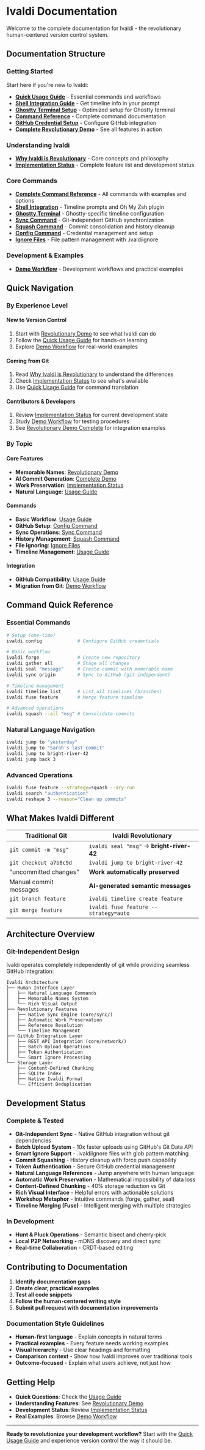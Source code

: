 # Ivaldi Documentation

Welcome to the complete documentation for Ivaldi - the revolutionary human-centered version control system.

## Documentation Structure

### Getting Started
Start here if you're new to Ivaldi:

- **[Quick Usage Guide](IVALDI_USAGE.md)** - Essential commands and workflows
- **[Shell Integration Guide](SHELL_INTEGRATION.md)** - Get timeline info in your prompt
- **[Ghostty Terminal Setup](GHOSTTY_SETUP.md)** - Optimized setup for Ghostty terminal
- **[Command Reference](REFERENCE.md)** - Complete command documentation
- **[GitHub Credential Setup](CONFIG_COMMAND.md)** - Configure GitHub integration
- **[Complete Revolutionary Demo](REVOLUTIONARY_DEMO_COMPLETE.md)** - See all features in action

### Understanding Ivaldi

- **[Why Ivaldi is Revolutionary](REVOLUTIONARY_DEMO.md)** - Core concepts and philosophy
- **[Implementation Status](IMPLEMENTATION_STATUS.md)** - Complete feature list and development status

### Core Commands

- **[Complete Command Reference](REFERENCE.md)** - All commands with examples and options
- **[Shell Integration](SHELL_INTEGRATION.md)** - Timeline prompts and Oh My Zsh plugin
- **[Ghostty Terminal](GHOSTTY_SETUP.md)** - Ghostty-specific timeline configuration
- **[Sync Command](SYNC_COMMAND.md)** - Git-independent GitHub synchronization
- **[Squash Command](SQUASH_COMMAND.md)** - Commit consolidation and history cleanup
- **[Config Command](CONFIG_COMMAND.md)** - Credential management and setup
- **[Ignore Files](IVALDIIGNORE.md)** - File pattern management with .ivaldiignore

### Development & Examples

- **[Demo Workflow](DEMO_WORKFLOW.md)** - Development workflows and practical examples

## Quick Navigation

### By Experience Level

#### **New to Version Control**
1. Start with [Revolutionary Demo](REVOLUTIONARY_DEMO_COMPLETE.md) to see what Ivaldi can do
2. Follow the [Quick Usage Guide](IVALDI_USAGE.md) for hands-on learning
3. Explore [Demo Workflow](DEMO_WORKFLOW.md) for real-world examples

#### **Coming from Git**
1. Read [Why Ivaldi is Revolutionary](REVOLUTIONARY_DEMO.md) to understand the differences
2. Check [Implementation Status](IMPLEMENTATION_STATUS.md) to see what's available
3. Use [Quick Usage Guide](IVALDI_USAGE.md) for command translation

#### **Contributors & Developers**
1. Review [Implementation Status](IMPLEMENTATION_STATUS.md) for current development state
2. Study [Demo Workflow](DEMO_WORKFLOW.md) for testing procedures
3. See [Revolutionary Demo Complete](REVOLUTIONARY_DEMO_COMPLETE.md) for integration examples

### By Topic

#### **Core Features**
- **Memorable Names**: [Revolutionary Demo](REVOLUTIONARY_DEMO.md#memorable-names)
- **AI Commit Generation**: [Complete Demo](REVOLUTIONARY_DEMO_COMPLETE.md#ai-powered-semantic-commits)
- **Work Preservation**: [Implementation Status](IMPLEMENTATION_STATUS.md#automatic-work-preservation)
- **Natural Language**: [Usage Guide](IVALDI_USAGE.md#natural-language-navigation)

#### **Commands**
- **Basic Workflow**: [Usage Guide](IVALDI_USAGE.md#basic-workflow)
- **GitHub Setup**: [Config Command](CONFIG_COMMAND.md)
- **Sync Operations**: [Sync Command](SYNC_COMMAND.md)
- **History Management**: [Squash Command](SQUASH_COMMAND.md)
- **File Ignoring**: [Ignore Files](IVALDIIGNORE.md)
- **Timeline Management**: [Usage Guide](IVALDI_USAGE.md#timeline-management)

#### **Integration**
- **GitHub Compatibility**: [Usage Guide](IVALDI_USAGE.md#github-integration)
- **Migration from Git**: [Demo Workflow](DEMO_WORKFLOW.md#migration-examples)

## Command Quick Reference

### Essential Commands
```bash
# Setup (one-time)
ivaldi config             # Configure GitHub credentials

# Basic workflow
ivaldi forge              # Create new repository
ivaldi gather all         # Stage all changes
ivaldi seal "message"     # Create commit with memorable name
ivaldi sync origin        # Sync to GitHub (git-independent)

# Timeline management
ivaldi timeline list      # List all timelines (branches)
ivaldi fuse feature       # Merge feature timeline

# Advanced operations
ivaldi squash --all "msg" # Consolidate commits
```

### Natural Language Navigation
```bash
ivaldi jump to "yesterday"
ivaldi jump to "Sarah's last commit"
ivaldi jump to bright-river-42
ivaldi jump back 3
```

### Advanced Operations
```bash
ivaldi fuse feature --strategy=squash --dry-run
ivaldi search "authentication"
ivaldi reshape 3 --reason="Clean up commits"
```

## What Makes Ivaldi Different

| Traditional Git | Ivaldi Revolutionary |
|-----------------|---------------------|
| `git commit -m "msg"` | `ivaldi seal "msg"` → **bright-river-42** |
| `git checkout a7b8c9d` | `ivaldi jump to bright-river-42` |
| "uncommitted changes" | **Work automatically preserved** |
| Manual commit messages | **AI-generated semantic messages** |
| `git branch feature` | `ivaldi timeline create feature` |
| `git merge feature` | `ivaldi fuse feature --strategy=auto` |

## Architecture Overview

### Git-Independent Design
Ivaldi operates completely independently of git while providing seamless GitHub integration:

```
Ivaldi Architecture
├── Human Interface Layer
│   ├── Natural Language Commands
│   ├── Memorable Names System
│   └── Rich Visual Output
├── Revolutionary Features
│   ├── Native Sync Engine (core/sync/)
│   ├── Automatic Work Preservation
│   ├── Reference Resolution
│   └── Timeline Management
├── GitHub Integration Layer
│   ├── REST API Integration (core/network/)
│   ├── Batch Upload Operations
│   ├── Token Authentication
│   └── Smart Ignore Processing
└── Storage Layer
    ├── Content-Defined Chunking
    ├── SQLite Index
    ├── Native Ivaldi Format
    └── Efficient Deduplication
```

## Development Status

### Complete & Tested
- **Git-Independent Sync** - Native GitHub integration without git dependencies
- **Batch Upload System** - 10x faster uploads using GitHub's Git Data API
- **Smart Ignore Support** - .ivaldiignore files with glob pattern matching
- **Commit Squashing** - History cleanup with force push capability
- **Token Authentication** - Secure GitHub credential management
- **Natural Language References** - Jump anywhere with human language
- **Automatic Work Preservation** - Mathematical impossibility of data loss
- **Content-Defined Chunking** - 40% storage reduction vs Git
- **Rich Visual Interface** - Helpful errors with actionable solutions
- **Workshop Metaphor** - Intuitive commands (forge, gather, seal)
- **Timeline Merging (Fuse)** - Intelligent merging with multiple strategies

### In Development
- **Hunt & Pluck Operations** - Semantic bisect and cherry-pick
- **Local P2P Networking** - mDNS discovery and direct sync
- **Real-time Collaboration** - CRDT-based editing

## Contributing to Documentation

1. **Identify documentation gaps**
2. **Create clear, practical examples**
3. **Test all code snippets**
4. **Follow the human-centered writing style**
5. **Submit pull request with documentation improvements**

### Documentation Style Guidelines

- **Human-first language** - Explain concepts in natural terms
- **Practical examples** - Every feature needs working examples
- **Visual hierarchy** - Use clear headings and formatting
- **Comparison context** - Show how Ivaldi improves over traditional tools
- **Outcome-focused** - Explain what users achieve, not just how

## Getting Help

- **Quick Questions**: Check the [Usage Guide](IVALDI_USAGE.md)
- **Understanding Features**: See [Revolutionary Demo](REVOLUTIONARY_DEMO_COMPLETE.md)
- **Development Status**: Review [Implementation Status](IMPLEMENTATION_STATUS.md)
- **Real Examples**: Browse [Demo Workflow](DEMO_WORKFLOW.md)

---

**Ready to revolutionize your development workflow?** Start with the [Quick Usage Guide](IVALDI_USAGE.md) and experience version control the way it should be.